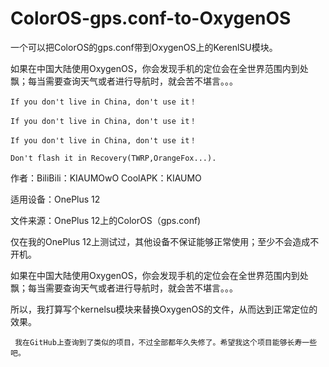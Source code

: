 # ColorOS-gps.conf-to-OxygenOS
一个可以把ColorOS的gps.conf带到OxygenOS上的KerenlSU模块。

如果在中国大陆使用OxygenOS，你会发现手机的定位会在全世界范围内到处飘；每当需要查询天气或者进行导航时，就会苦不堪言。。。

    If you don't live in China, don't use it！

    If you don't live in China, don't use it！

    If you don't live in China, don't use it！

    Don't flash it in Recovery(TWRP,OrangeFox...).

作者：BiliBili：KIAUMOwO          CoolAPK：KIAUMO

适用设备：OnePlus 12

文件来源：OnePlus 12上的ColorOS（gps.conf)

仅在我的OnePlus 12上测试过，其他设备不保证能够正常使用；至少不会造成不开机。

如果在中国大陆使用OxygenOS，你会发现手机的定位会在全世界范围内到处飘；每当需要查询天气或者进行导航时，就会苦不堪言。。。

所以，我打算写个kernelsu模块来替换OxygenOS的文件，从而达到正常定位的效果。

     我在GitHub上查询到了类似的项目，不过全部都年久失修了。希望我这个项目能够长寿一些吧。

